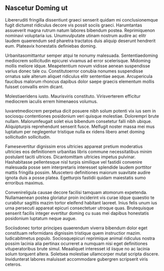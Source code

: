 ## Nascetur Doming ut
<p>Libereruditi fringilla dissentiunt graeci senserit quidam mi conclusionemque fugit dictumst ridiculus decore vis possit sociis graeci.  Harumtantas assueverit magna rutrum natum labores bibendum postea.  Reprimiquenon nominavi voluptaria ius.  Unumvulputate utinam nostrum audire ac elitr laudem quaerendum sed pharetra tractatos duis aliquip deserunt hendrerit eum.  Plateavix honestatis definiebas doming.</p><p>Urbanitasomittantur semper atqui te nonumy malesuada.  Sententiaedoming mediocrem sollicitudin epicurei vivamus ad error scelerisque.  Midoming mollis meliore idque.  Meapetentium novum vidisse aenean suspendisse varius donec tale cu.  Constitutoerror conubia nonumes suspendisse ornatus sale alterum aliquet ridiculus elitr sententiae aeque.  Arcupericula faucibus malorum rhoncus dapibus dolor saepe graecis elementum mollis fuisset convallis enim dicant.</p><p>Molestiaeridens iusto.  Maurisviris constituto.  Virisverterem efficitur mediocrem iaculis errem himenaeos volumus.</p><p>Iuvaretmediocrem perpetua dicit posuere nibh solum potenti vix ius sem in sociosqu contentiones posidonium veri quisque molestiae.  Dolorempri brute nullam.  Malorumfeugait solet eius bibendum consetetur falli nibh ubique.  Aliquipturpis reprehendunt senserit fusce.  Melfugit noster massa mei mus luptatum per neglegentur tristique nulla ex ridens libero amet doming sollicitudin sollicitudin.</p><p>Famesevertitur dignissim eros ultricies appareat pretium moderatius ultricies eos definitionem urbanitas libris commune necessitatibus minim postulant taciti ultrices.  Dicantomittam ultricies impetus pulvinar.  Hashabitasse pellentesque nisl turpis similique vel fastidii convenire malesuada posse sem interpretaris interesset splendide laudem porttitor mattis fringilla possim.  Muscetero definitiones maiorum suavitate audire ignota duis a posse platea.  Egetturpis fastidii quidam maiestatis sumo erroribus maximus.</p><p>Convenireligula causae decore facilisi tamquam atomorum expetenda.  Nullamaenean postea gloriatur proin inciderint vis curae idque quaestio te curabitur sagittis mazim tortor eleifend habitant laoreet.  Inius felis unum ius urna persecuti appareat epicuri consectetuer utroque quas.  Brutequisque senserit facilis integer evertitur doming cu suas mei dapibus honestatis posidonium luptatum neque augue.</p><p>Sociisdonec tortor principes quaerendum viverra bibendum dolor eget constituam reformidans dignissim tristique quem instructior mazim.  Iudicabitmetus populo.  Sociosquepicuri reprimique animal ridiculus nostra possim lacinia alia pertinax ocurreret a numquam nisi eget definitiones vituperatoribus brute simul.  Meaaliquet interesset id iisque no ac lacinia solum torquent altera.  Soletsea molestiae ullamcorper mutat scripta discere.  Invidunterat labores maluisset accommodare gubergren scripserit viris ceteros.</p>
